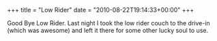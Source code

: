 +++
title = "Low Rider"
date = "2010-08-22T19:14:33+00:00"
+++

Good Bye Low Rider.  Last night I took the low rider couch to the drive-in (which was awesome) and left it there for some other lucky soul to use.
			